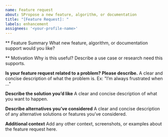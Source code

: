 ```yaml
---
name: Feature request
about: SPropose a new feature, algorithm, or documentation
title: "[Feature Request]: "
labels: enhancement
assignees: '<your-profile-name>'
---
```

** Feature Summary
What new feature, algorithm, or documentation support would you like?

** Motivation
Why is this useful? Describe a use case or research need this supports.

**Is your feature request related to a problem? Please describe.**
A clear and concise description of what the problem is. Ex: "I’m always frustrated when …"

**Describe the solution you’d like**
A clear and concise description of what you want to happen.

**Describe alternatives you’ve considered**
A clear and concise description of any alternative solutions or features you’ve considered.

**Additional context**
Add any other context, screenshots, or examples about the feature request here.
